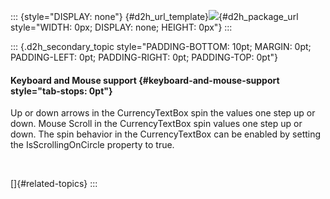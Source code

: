 ::: {style="DISPLAY: none"}
[](ms-xhelp:///?Id=d2h_url_template){#d2h_url_template}![](!package_url!){#d2h_package_url style="WIDTH: 0px; DISPLAY: none; HEIGHT: 0px"}
:::

::: {.d2h_secondary_topic style="PADDING-BOTTOM: 10pt; MARGIN: 0pt; PADDING-LEFT: 0pt; PADDING-RIGHT: 0pt; PADDING-TOP: 0pt"}
#### Keyboard and Mouse support {#keyboard-and-mouse-support style="tab-stops: 0pt"}

Up or down arrows in the CurrencyTextBox spin the values one step up or down. Mouse Scroll in the CurrencyTextBox spin values one step up or down. The spin behavior in the CurrencyTextBox can be enabled by setting the IsScrollingOnCircle property to true.

 

[]{#related-topics}
:::
